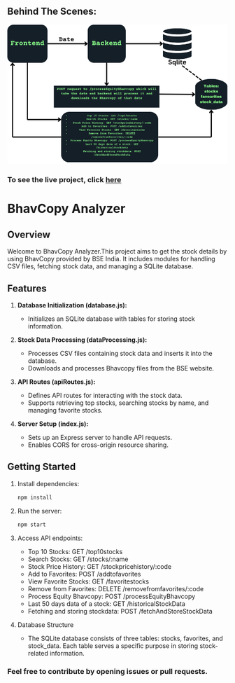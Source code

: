 ## Behind The Scenes:
   ![DataFlow Diagram](/DataFLow.png)

### To see the live project, click [here](https://newbse.vercel.app/)

# BhavCopy Analyzer

## Overview

Welcome to BhavCopy Analyzer.This project aims to get the stock details by using BhavCopy provided by BSE India. It includes modules for handling CSV files, fetching stock data, and managing a SQLite database.

## Features

1. **Database Initialization (database.js):**
   - Initializes an SQLite database with tables for storing stock information.

2. **Stock Data Processing (dataProcessing.js):**
   - Processes CSV files containing stock data and inserts it into the database.
   - Downloads and processes Bhavcopy files from the BSE website.

3. **API Routes (apiRoutes.js):**
   - Defines API routes for interacting with the stock data.
   - Supports retrieving top stocks, searching stocks by name, and managing favorite stocks.

4. **Server Setup (index.js):**
   - Sets up an Express server to handle API requests.
   - Enables CORS for cross-origin resource sharing.

## Getting Started

1. Install dependencies:
   ```bash
   npm install
   

2. Run the server:
    ```bash
    npm start

3. Access API endpoints:
    - Top 10 Stocks: GET /top10stocks
    - Search Stocks: GET /stocks/:name
    - Stock Price History: GET /stockpricehistory/:code
    - Add to Favorites: POST /addtofavorites
    - View Favorite Stocks: GET /favoritestocks
    - Remove from Favorites: DELETE /removefromfavorites/:code
    - Process Equity Bhavcopy: POST /processEquityBhavcopy
    - Last 50 days data of a stock: GET /historicalStockData
    - Fetching and storing stockdata: POST /fetchAndStoreStockData

5. Database Structure
    - The SQLite database consists of three tables: stocks, favorites, and stock_data. Each table serves a specific purpose in storing stock-related information.


### Feel free to contribute by opening issues or pull requests.
